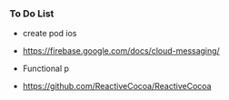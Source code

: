 ### To Do List

- create pod ios
- https://firebase.google.com/docs/cloud-messaging/

- Functional p
- https://github.com/ReactiveCocoa/ReactiveCocoa



